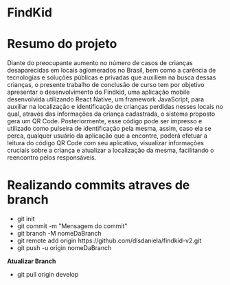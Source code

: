 # FindKid
# Resumo do projeto
<p>
  Diante do preocupante aumento no número de casos de crianças desaparecidas
em locais aglomerados no Brasil, bem como a carência de tecnologias e soluções
públicas e privadas que auxiliem na busca dessas crianças, o presente trabalho de
conclusão de curso tem por objetivo apresentar o desenvolvimento do Findkid, uma
aplicação mobile desenvolvida utilizando React Native, um framework JavaScript, para
auxiliar na localização e identificação de crianças perdidas nesses locais no qual,
através das informações da criança cadastrada, o sistema proposto gera um QR
Code. Posteriormente, esse código pode ser impresso e utilizado como pulseira de
identificação pela mesma, assim, caso ela se perca, qualquer usuário da aplicação que
a encontre, poderá efetuar a leitura do código QR Code com seu aplicativo, visualizar
informações cruciais sobre a criança e atualizar a localização da mesma, facilitando o
reencontro pelos responsáveis.
</p>


# Realizando commits atraves de branch

<ul>
<li>git init</li>
<li>git commit -m "Mensagem do commit"</li>
<li>git branch -M nomeDaBranch</li>
<li>git remote add origin https://github.com/dlsdaniela/findkid-v2.git</li>
<li>git push -u origin nomeDaBranch</li>
</ul>

<b>Atualizar Branch</b>
<ul>
<li>git pull origin develop</li>
</ul>

